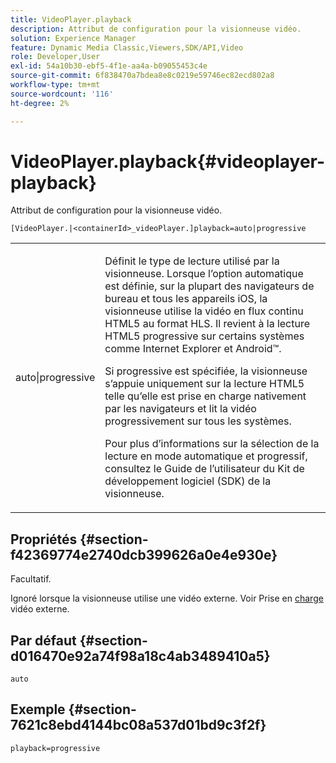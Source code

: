 ```yaml
---
title: VideoPlayer.playback
description: Attribut de configuration pour la visionneuse vidéo.
solution: Experience Manager
feature: Dynamic Media Classic,Viewers,SDK/API,Video
role: Developer,User
exl-id: 54a10b30-ebf5-4f1e-aa4a-b09055453c4e
source-git-commit: 6f838470a7bdea8e8c0219e59746ec82ecd802a8
workflow-type: tm+mt
source-wordcount: '116'
ht-degree: 2%

---
```


# VideoPlayer.playback{#videoplayer-playback}

Attribut de configuration pour la visionneuse vidéo.

`[VideoPlayer.|<containerId>_videoPlayer.]playback=auto|progressive`

<table id="table_C616483932C2482CA9794DDD7313FD7C"> 
 <tbody> 
  <tr> 
   <td colname="col1"> <p> <span class="codeph"> auto|progressive</span> </p> </td> 
   <td colname="col2"> <p> Définit le type de lecture utilisé par la visionneuse. Lorsque <span class="codeph"> l’option automatique</span> est définie, sur la plupart des navigateurs de bureau et tous les appareils iOS, la visionneuse utilise la vidéo en flux continu HTML5 au format HLS. Il revient à la lecture HTML5 progressive sur certains systèmes comme Internet Explorer et Android™. </p> <p>Si <span class="codeph"> progressive</span> est spécifiée, la visionneuse s’appuie uniquement sur la lecture HTML5 telle qu’elle est prise en charge nativement par les navigateurs et lit la vidéo progressivement sur tous les systèmes. </p> <p>Pour plus d’informations sur la sélection de la lecture en mode automatique et progressif, consultez le Guide de l’utilisateur du Kit de développement logiciel (SDK) de la visionneuse. </p> </td> 
  </tr> 
 </tbody> 
</table>

## Propriétés {#section-f42369774e2740dcb399626a0e4e930e}

Facultatif.

Ignoré lorsque la visionneuse utilise une vidéo externe. Voir Prise en [charge](../../../c-html5-s7-aem-asset-viewers/c-html5-video-reference/r-html5-video-viewer-20-external-video-support.md#concept-22c67fee43274a29b28ee16770b1b1f3) vidéo externe.

## Par défaut {#section-d016470e92a74f98a18c4ab3489410a5}

`auto`

## Exemple {#section-7621c8ebd4144bc08a537d01bd9c3f2f}

```
playback=progressive
```
